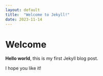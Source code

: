 ```yaml
---
layout: default
title:  "Welcome to Jekyll!"
date: 2023-11-14
---
```


# Welcome

**Hello world**, this is my first Jekyll blog post.

I hope you like it!